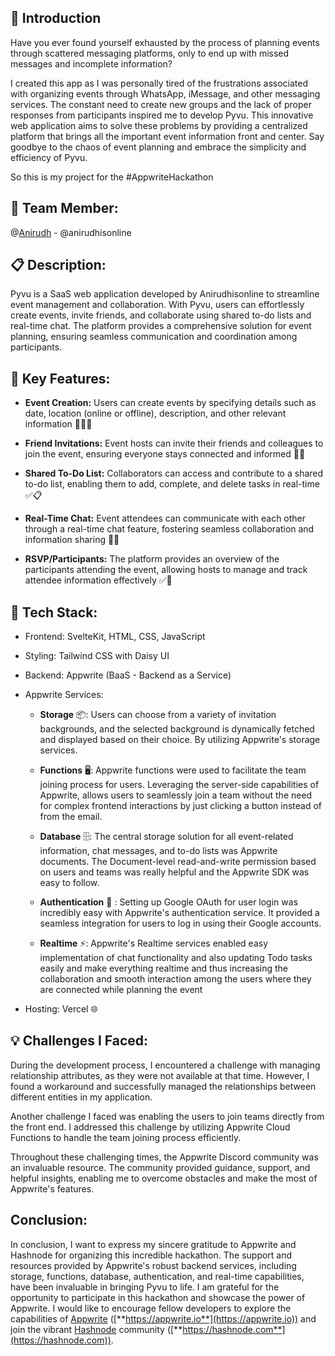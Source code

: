 ## 🚀 Introduction

Have you ever found yourself exhausted by the process of planning events through scattered messaging platforms, only to end up with missed messages and incomplete information?

I created this app as I was personally tired of the frustrations associated with organizing events through WhatsApp, iMessage, and other messaging services. The constant need to create new groups and the lack of proper responses from participants inspired me to develop Pyvu. This innovative web application aims to solve these problems by providing a centralized platform that brings all the important event information front and center. Say goodbye to the chaos of event planning and embrace the simplicity and efficiency of Pyvu.

So this is my project for the #AppwriteHackathon

## 👥 Team Member:

@[Anirudh](@anirudhisonline) - @anirudhisonline

## 📋 Description:

Pyvu is a SaaS web application developed by Anirudhisonline to streamline event management and collaboration. With Pyvu, users can effortlessly create events, invite friends, and collaborate using shared to-do lists and real-time chat. The platform provides a comprehensive solution for event planning, ensuring seamless communication and coordination among participants.

## 🔑 Key Features:

* **Event Creation:** Users can create events by specifying details such as date, location (online or offline), description, and other relevant information 📅📍📝
    
* **Friend Invitations:** Event hosts can invite their friends and colleagues to join the event, ensuring everyone stays connected and informed 👥📩
    
* **Shared To-Do List:** Collaborators can access and contribute to a shared to-do list, enabling them to add, complete, and delete tasks in real-time ✅📋
    
* **Real-Time Chat:** Event attendees can communicate with each other through a real-time chat feature, fostering seamless collaboration and information sharing 💬🔄
    
* **RSVP/Participants:** The platform provides an overview of the participants attending the event, allowing hosts to manage and track attendee information effectively ✅👥
    

## 🔧 Tech Stack:

* Frontend: SvelteKit, HTML, CSS, JavaScript
    
* Styling: Tailwind CSS with Daisy UI
    
* Backend: Appwrite (BaaS - Backend as a Service)
    
* Appwrite Services:
    
    * **Storage** 📦: Users can choose from a variety of invitation backgrounds, and the selected background is dynamically fetched and displayed based on their choice. By utilizing Appwrite's storage services.
        
    * **Functions** 🖥️: Appwrite functions were used to facilitate the team joining process for users. Leveraging the server-side capabilities of Appwrite, allows users to seamlessly join a team without the need for complex frontend interactions by just clicking a button instead of from the email.
        
    * **Database** 🗄️: The central storage solution for all event-related information, chat messages, and to-do lists was Appwrite documents. The Document-level read-and-write permission based on users and teams was really helpful and the Appwrite SDK was easy to follow.
        
    * **Authentication** 🔐 : Setting up Google OAuth for user login was incredibly easy with Appwrite's authentication service. It provided a seamless integration for users to log in using their Google accounts.
        
    * **Realtime** ⚡: Appwrite's Realtime services enabled easy implementation of chat functionality and also updating Todo tasks easily and make everything realtime and thus increasing the collaboration and smooth interaction among the users where they are connected while planning the event
        
* Hosting: Vercel 🌐
    

## 💡 Challenges I Faced:

During the development process, I encountered a challenge with managing relationship attributes, as they were not available at that time. However, I found a workaround and successfully managed the relationships between different entities in my application.

Another challenge I faced was enabling the users to join teams directly from the front end. I addressed this challenge by utilizing Appwrite Cloud Functions to handle the team joining process efficiently.

Throughout these challenging times, the Appwrite Discord community was an invaluable resource. The community provided guidance, support, and helpful insights, enabling me to overcome obstacles and make the most of Appwrite's features.

## Conclusion:

In conclusion, I want to express my sincere gratitude to Appwrite and Hashnode for organizing this incredible hackathon. The support and resources provided by Appwrite's robust backend services, including storage, functions, database, authentication, and real-time capabilities, have been invaluable in bringing Pyvu to life. I am grateful for the opportunity to participate in this hackathon and showcase the power of Appwrite. I would like to encourage fellow developers to explore the capabilities of [Appwrite](https://appwrite.io) ([**https://appwrite.io**](https://appwrite.io)) and join the vibrant [Hashnode](https://hashnode.com) community ([**https://hashnode.com**](https://hashnode.com)).
